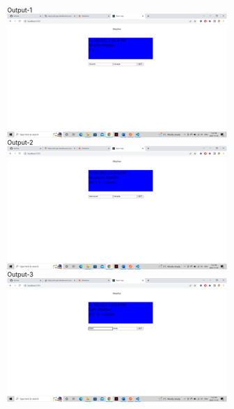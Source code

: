 Output-1
![Screenshot](https://github.com/Arshp-Kaur/101343743_comp3123_labtest2/blob/main/101343743_comp3123_labtest2/weather-app/screenshots/Screenshot%20(73).png)
Output-2
![Screenshot](https://github.com/Arshp-Kaur/101343743_comp3123_labtest2/blob/main/101343743_comp3123_labtest2/weather-app/screenshots/Screenshot%20(74).png)
Output-3
![Screenshot](https://github.com/Arshp-Kaur/101343743_comp3123_labtest2/blob/main/101343743_comp3123_labtest2/weather-app/screenshots/Screenshot%20(75).png)
